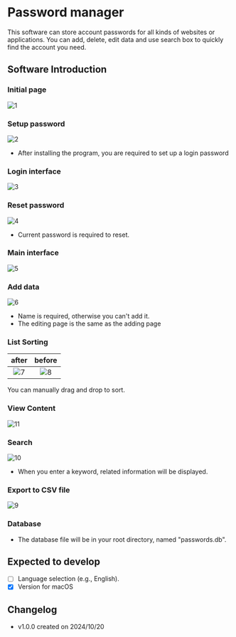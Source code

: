 # Password manager

This software can store account passwords for all kinds of websites or applications.
You can add, delete, edit data and use search box to quickly find the account you need.

## Software Introduction

### Initial page
![1](Images/1.png)

### Setup password
![2](Images/2.png)
* After installing the program, you are required to set up a login password

### Login interface
![3](Images/3.png)

### Reset password
![4](Images/4.png)
* Current password is required to reset.

### Main interface
![5](Images/5.png)

### Add data
![6](Images/6.png)
* Name is required, otherwise you can't add it.
* The editing page is the same as the adding page

### List Sorting
| after | before |
| :------: | :------: |
| ![7](Images/7.png) | ![8](Images/8.png) |

You can manually drag and drop to sort.

### View Content
![11](Images/11.png)

### Search
![10](Images/10.png)
* When you enter a keyword, related information will be displayed.

### Export to CSV file
![9](Images/9.png)

### Database
* The database file will be in your root directory, named "passwords.db".

## Expected to develop
- [ ] Language selection (e.g., English).
- [x] Version for macOS

## Changelog

* v1.0.0 created on 2024/10/20
